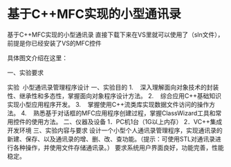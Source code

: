# 基于C++MFC实现的小型通讯录
基于C++MFC实现的小型通讯录
直接下载下来在VS里就可以使用了（sln文件），前提是你已经安装了VS的MFC控件

具体图文介绍在这里：

一、实验要求

实验  小型通讯录管理程序设计
一、实验目的
1.    深入理解面向对象技术的封装性、继承性和多态性，掌握面向对象程序设计方法。
2.    综合应用C++基础知识实现小型应用程序开发。
3.    掌握使用C++流类库实现数据文件访问的操作方法。
4.    熟悉基于对话框的MFC应用程序创建过程，掌握ClassWizard工具和常用控件的使用方法。
二、仪器及设备
1．PC机1台（1G以上内存）
2．VC++集成开发环境
三、实验内容与要求
设计一个小型个人通讯录管理程序，实现通讯录的新建、保存、以及通讯录的增、删、改、查功能。（提示：可使用STL对通讯录进行各种操作，并使用文件存储通讯录。）
要求系统用户界面良好，功能完善，性能稳定。

